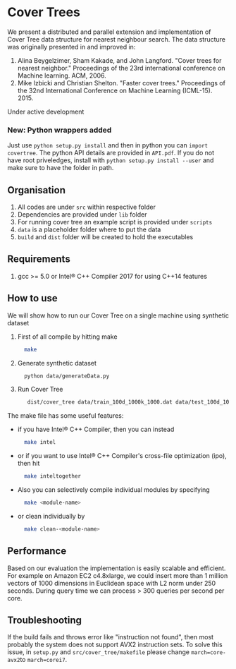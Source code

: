 # Cover Trees

We present a distributed and parallel extension and implementation of Cover Tree data structure for nearest neighbour search. The data structure was originally presented in and improved in:

1. Alina Beygelzimer, Sham Kakade, and John Langford. "Cover trees for nearest neighbor." Proceedings of the 23rd international conference on Machine learning. ACM, 2006.
2. Mike Izbicki and Christian Shelton. "Faster cover trees." Proceedings of the 32nd International Conference on Machine Learning (ICML-15). 2015.
 
Under active development

### New: Python wrappers added
Just use `python setup.py install` and then in python you can `import covertree`. The python API details are provided in `API.pdf`.
 If you do not have root priveledges, install with `python setup.py install --user` and make sure to have the folder in path. 
## Organisation
1. All codes are under `src` within respective folder
2. Dependencies are provided under `lib` folder
3. For running cover tree an example script is provided under `scripts`
4. `data` is a placeholder folder where to put the data
5. `build` and `dist` folder will be created to hold the executables


## Requirements
1. gcc >= 5.0 or Intel&reg; C++ Compiler 2017 for using C++14 features

## How to use
We will show how to run our Cover Tree on a single machine using synthetic dataset

1. First of all compile by hitting make

   ```bash
     make
   ```

2. Generate synthetic dataset

   ```bash
     python data/generateData.py
   ```


3. Run Cover Tree

   ```bash
      dist/cover_tree data/train_100d_1000k_1000.dat data/test_100d_1000k_10.dat
   ```

The make file has some useful features:

- if you have Intel&reg; C++ Compiler, then you can instead

   ```bash
     make intel
   ```

- or if you want to use Intel&reg; C++ Compiler's cross-file optimization (ipo), then hit
   
   ```bash
     make inteltogether
   ```

- Also you can selectively compile individual modules by specifying

   ```bash
     make <module-name>
   ```

- or clean individually by

   ```bash
     make clean-<module-name>
   ```

## Performance
Based on our evaluation the implementation is easily scalable and efficient. For example on Amazon EC2 c4.8xlarge, we could insert more than 1 million vectors of 1000 dimensions in Euclidean space with L2 norm under 250 seconds. During query time we can process > 300 queries per second per core.

## Troubleshooting
If the build fails and throws error like "instruction not found", then most probably the system does not support AVX2 instruction sets. To solve this issue, in `setup.py` and `src/cover_tree/makefile` please change `march=core-avx2`to `march=corei7`.

